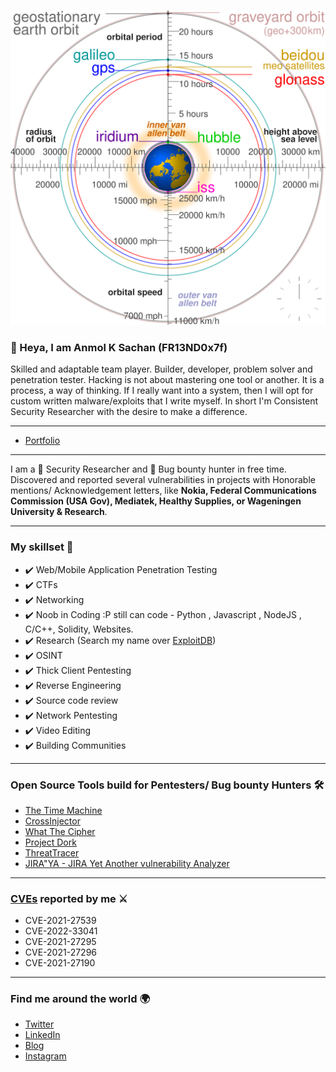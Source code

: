 [<img src="https://raw.githubusercontent.com/anmolksachan/anmolksachan.github.io/0845039dbaae0455d978eac296540f9c7f667d16/.../c.svg"></a>](https://twitter.com/fr13nd0x7f/)

### 👋 Heya, I am Anmol K Sachan (FR13ND0x7f) 

Skilled and adaptable team player. Builder, developer, problem solver and
penetration tester. Hacking is not about mastering one tool or another. It is a process, a way of thinking. If I really want into a system, then I will opt for custom written malware/exploits that I write myself. 
In short I'm Consistent Security Researcher with the desire to make a difference.

---

- [Portfolio](https://anmolksachan.github.io/)

---

I am a 👾 Security Researcher and 🔏 Bug bounty hunter in free time.
Discovered and reported several vulnerabilities in projects with Honorable mentions/ Acknowledgement letters, like **Nokia, Federal Communications Commission (USA Gov), Mediatek, Healthy Supplies, or Wageningen University & Research**.

---

### My skillset 🔧
- ✔️ Web/Mobile Application Penetration Testing 
- ✔️ CTFs
- ✔️ Networking 
- ✔️ Noob in Coding :P still can code - Python , Javascript , NodeJS  , C/C++, Solidity, Websites.
- ✔️ Research (Search my name over [ExploitDB](https://www.exploit-db.com/google-hacking-database?author=10367))
- ✔️ OSINT
- ✔️ Thick Client Pentesting
- ✔️ Reverse Engineering
- ✔️ Source code review  
- ✔️ Network Pentesting  
- ✔️ Video Editing 
- ✔️ Building Communities

---
### Open Source Tools build for Pentesters/ Bug bounty Hunters 🛠️
- [The Time Machine](https://github.com/anmolksachan/TheTimeMachine)
- [CrossInjector](https://github.com/anmolksachan/CrossInjector)
- [What The Cipher](https://github.com/anmolksachan/WhatTheCipher)
- [Project Dork](https://anmolksachan.github.io/ProjectDork/)
- [ThreatTracer](https://github.com/anmolksachan/ThreatTracer)
- [JIRA"YA - JIRA Yet Another vulnerability Analyzer](https://github.com/anmolksachan/JIRAya)

---

### [CVEs](https://github.com/anmolksachan/CVE) reported by me ⚔️
- CVE-2021-27539
- CVE-2022-33041
- CVE-2021-27295
- CVE-2021-27296
- CVE-2021-27190

---
### Find me around the world 🌍
- [Twitter](https://twitter.com/FR13ND0x7f)
- [LinkedIn](https://www.linkedin.com/in/anmolksachan/)
- [Blog](https://anmolksachan.github.io/blogs/)
- [Instagram](https://instagram.com/the_guy_that_hacks)

<!--
**anmolksachan/anmolksachan** is a ✨ _special_ ✨ repository because its `README.md` (this file) appears on your GitHub profile.

Here are some ideas to get you started:

- 🔭 I’m currently working on ...
- 🌱 I’m currently learning ...
- 👯 I’m looking to collaborate on ...
- 🤔 I’m looking for help with ...
- 💬 Ask me about ...
- 📫 How to reach me: ...
- 😄 Pronouns: ...
- ⚡ Fun fact: ...
-->

